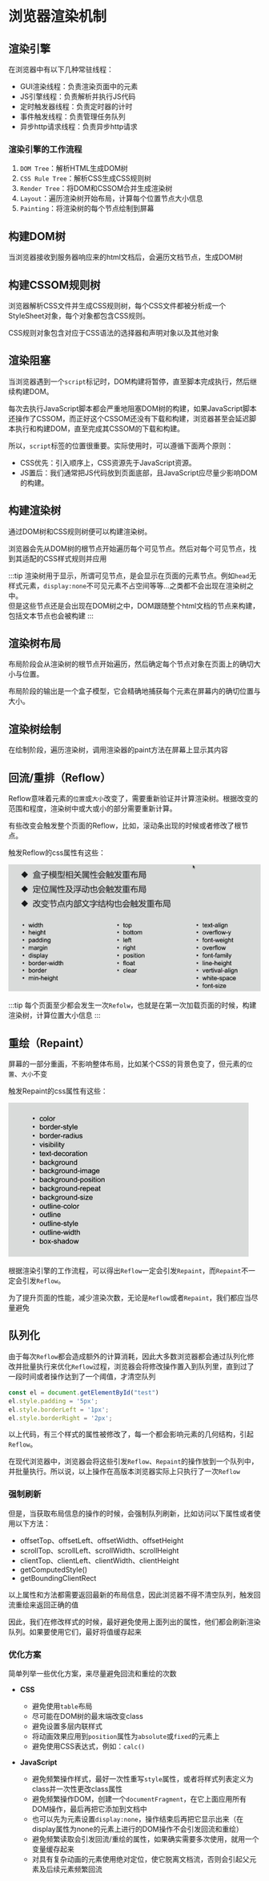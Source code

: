 # 浏览器渲染机制

## 渲染引擎
在浏览器中有以下几种常驻线程：

* GUI渲染线程：负责渲染页面中的元素
* JS引擎线程：负责解析并执行JS代码
* 定时触发器线程：负责定时器的计时
* 事件触发线程：负责管理任务队列
* 异步http请求线程：负责异步http请求

### 渲染引擎的工作流程
1. `DOM Tree`：解析HTML生成DOM树
2. `CSS Rule Tree`：解析CSS生成CSS规则树
3. `Render Tree`：将DOM和CSSOM合并生成渲染树
4. `Layout`：遍历渲染树开始布局，计算每个位置节点大小信息
5. `Painting`：将渲染树的每个节点绘制到屏幕

## 构建DOM树
当浏览器接收到服务器响应来的html文档后，会遍历文档节点，生成DOM树

## 构建CSSOM规则树
浏览器解析CSS文件并生成CSS规则树，每个CSS文件都被分析成一个StyleSheet对象，每个对象都包含CSS规则。

CSS规则对象包含对应于CSS语法的选择器和声明对象以及其他对象

## 渲染阻塞
当浏览器遇到一个`script`标记时，DOM构建将暂停，直至脚本完成执行，然后继续构建DOM。

每次去执行JavaScript脚本都会严重地阻塞DOM树的构建，如果JavaScript脚本还操作了CSSOM，而正好这个CSSOM还没有下载和构建，浏览器甚至会延迟脚本执行和构建DOM，直至完成其CSSOM的下载和构建。

所以，`script`标签的位置很重要。实际使用时，可以遵循下面两个原则：

* CSS优先：引入顺序上，CSS资源先于JavaScript资源。
* JS置后：我们通常把JS代码放到页面底部，且JavaScript应尽量少影响DOM的构建。

## 构建渲染树
通过DOM树和CSS规则树便可以构建渲染树。

浏览器会先从DOM树的根节点开始遍历每个可见节点。然后对每个可见节点，找到其适配的CSS样式规则并应用

:::tip
渲染树用于显示，所谓可见节点，是会显示在页面的元素节点。例如`head`无样式元素，`display:none`不可见元素不占空间等等...之类都不会出现在渲染树之中。\
但是这些节点还是会出现在DOM树之中，DOM跟随整个html文档的节点来构建，包括文本节点也会被构建
:::

## 渲染树布局
布局阶段会从渲染树的根节点开始遍历，然后确定每个节点对象在页面上的确切大小与位置。

布局阶段的输出是一个盒子模型，它会精确地捕获每个元素在屏幕内的确切位置与大小。

## 渲染树绘制
在绘制阶段，遍历渲染树，调用渲染器的paint方法在屏幕上显示其内容

## 回流/重排（Reflow）
Reflow意味着元素的`位置`或`大小`改变了，需要重新验证并计算渲染树。根据改变的范围和程度，渲染树中或大或小的部分需要重新计算。

有些改变会触发整个页面的Reflow，比如，滚动条出现的时候或者修改了根节点。

触发Reflow的css属性有这些：

![Reflow](/assets/img/render1.png)

:::tip
每个页面至少都会发生一次`Refolw`，也就是在第一次加载页面的时候，构建渲染树，计算位置大小信息
:::

## 重绘（Repaint）
屏幕的一部分重画，不影响整体布局，比如某个CSS的背景色变了，但元素的`位置`、`大小`不变

触发Repaint的css属性有这些：

![Repaint](/assets/img/render2.png)

根据渲染引擎的工作流程，可以得出`Reflow`一定会引发`Repaint`，而`Repaint`不一定会引发`Reflow`。

为了提升页面的性能，减少渲染次数，无论是`Reflow`或者`Repaint`，我们都应当尽量避免

## 队列化

由于每次`Reflow`都会造成额外的计算消耗，因此大多数浏览器都会通过队列化修改并批量执行来优化`Reflow`过程，浏览器会将修改操作置入到队列里，直到过了一段时间或者操作达到了一个阈值，才清空队列
```js
const el = document.getElementById("test")
el.style.padding = '5px';
el.style.borderLeft = '1px';
el.style.borderRight = '2px';
```
以上代码，有三个样式的属性被修改了，每一个都会影响元素的几何结构，引起`Reflow`。

在现代浏览器中，浏览器会将这些引发`Reflow`、`Repaint`的操作放到一个队列中，并批量执行。所以说，以上操作在高版本浏览器实际上只执行了一次`Reflow`

### 强制刷新
但是，当获取布局信息的操作的时候，会强制队列刷新，比如访问以下属性或者使用以下方法：

* offsetTop、offsetLeft、offsetWidth、offsetHeight
* scrollTop、scrollLeft、scrollWidth、scrollHeight
* clientTop、clientLeft、clientWidth、clientHeight
* getComputedStyle()
* getBoundingClientRect

以上属性和方法都需要返回最新的布局信息，因此浏览器不得不清空队列，触发回流重绘来返回正确的值

因此，我们在修改样式的时候，最好避免使用上面列出的属性，他们都会刷新渲染队列。如果要使用它们，最好将值缓存起来

### 优化方案
简单列举一些优化方案，来尽量避免回流和重绘的次数

* **CSS**
   * 避免使用`table`布局
   * 尽可能在DOM树的最末端改变class
   * 避免设置多层内联样式
   * 将动画效果应用到`position`属性为`absolute`或`fixed`的元素上
   * 避免使用CSS表达式，例如：`calc()`

* **JavaScript**
   * 避免频繁操作样式，最好一次性重写`style`属性，或者将样式列表定义为class并一次性更改class属性
   * 避免频繁操作DOM，创建一个`documentFragment`，在它上面应用所有DOM操作，最后再把它添加到文档中
   * 也可以先为元素设置`display:none`，操作结束后再把它显示出来（在display属性为none的元素上进行的DOM操作不会引发回流和重绘）
   * 避免频繁读取会引发回流/重绘的属性，如果确实需要多次使用，就用一个变量缓存起来
   * 对具有复杂动画的元素使用绝对定位，使它脱离文档流，否则会引起父元素及后续元素频繁回流
